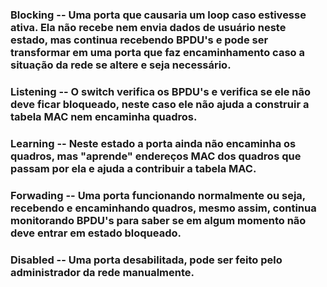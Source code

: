 ### **Blocking** -- Uma porta que causaria um loop caso estivesse ativa. Ela não recebe nem envia dados de usuário neste estado, mas continua recebendo BPDU's e pode ser transformar em uma porta que faz encaminhamento caso a situação da rede se altere e seja necessário. 


### **Listening** -- O switch verifica os BPDU's e verifica se ele não deve ficar bloqueado, neste caso ele não ajuda a construir a tabela MAC nem encaminha quadros.

### **Learning** -- Neste estado a porta ainda não encaminha os quadros, mas "aprende" endereços MAC dos quadros que passam por ela e ajuda a contribuir a tabela MAC.

### **Forwading** -- Uma porta funcionando normalmente ou seja, recebendo e encaminhando quadros, mesmo assim, continua monitorando BPDU's para saber se em algum momento não deve entrar em estado bloqueado.

### **Disabled** -- Uma porta desabilitada, pode ser feito pelo administrador da rede manualmente.





